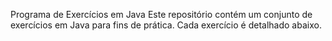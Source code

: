 Programa de Exercícios em Java
Este repositório contém um conjunto de exercícios em Java para fins de prática. Cada exercício é detalhado abaixo.

